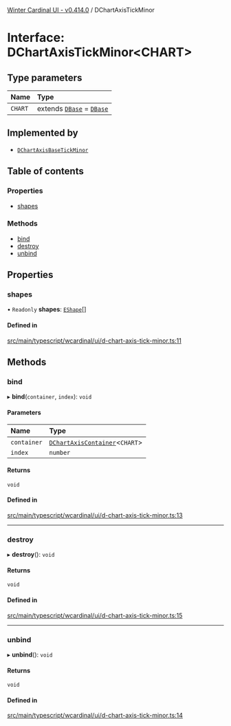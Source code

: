 [Winter Cardinal UI - v0.414.0](../index.md) / DChartAxisTickMinor

# Interface: DChartAxisTickMinor\<CHART\>

## Type parameters

| Name | Type |
| :------ | :------ |
| `CHART` | extends [`DBase`](../classes/DBase.md) = [`DBase`](../classes/DBase.md) |

## Implemented by

- [`DChartAxisBaseTickMinor`](../classes/DChartAxisBaseTickMinor.md)

## Table of contents

### Properties

- [shapes](DChartAxisTickMinor.md#shapes)

### Methods

- [bind](DChartAxisTickMinor.md#bind)
- [destroy](DChartAxisTickMinor.md#destroy)
- [unbind](DChartAxisTickMinor.md#unbind)

## Properties

### shapes

• `Readonly` **shapes**: [`EShape`](EShape.md)[]

#### Defined in

[src/main/typescript/wcardinal/ui/d-chart-axis-tick-minor.ts:11](https://github.com/winter-cardinal/winter-cardinal-ui/blob/v0.414.0/src/main/typescript/wcardinal/ui/d-chart-axis-tick-minor.ts#L11)

## Methods

### bind

▸ **bind**(`container`, `index`): `void`

#### Parameters

| Name | Type |
| :------ | :------ |
| `container` | [`DChartAxisContainer`](DChartAxisContainer.md)\<`CHART`\> |
| `index` | `number` |

#### Returns

`void`

#### Defined in

[src/main/typescript/wcardinal/ui/d-chart-axis-tick-minor.ts:13](https://github.com/winter-cardinal/winter-cardinal-ui/blob/v0.414.0/src/main/typescript/wcardinal/ui/d-chart-axis-tick-minor.ts#L13)

___

### destroy

▸ **destroy**(): `void`

#### Returns

`void`

#### Defined in

[src/main/typescript/wcardinal/ui/d-chart-axis-tick-minor.ts:15](https://github.com/winter-cardinal/winter-cardinal-ui/blob/v0.414.0/src/main/typescript/wcardinal/ui/d-chart-axis-tick-minor.ts#L15)

___

### unbind

▸ **unbind**(): `void`

#### Returns

`void`

#### Defined in

[src/main/typescript/wcardinal/ui/d-chart-axis-tick-minor.ts:14](https://github.com/winter-cardinal/winter-cardinal-ui/blob/v0.414.0/src/main/typescript/wcardinal/ui/d-chart-axis-tick-minor.ts#L14)
